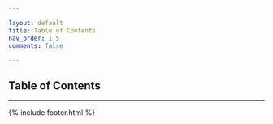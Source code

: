 ```yaml
---

layout: default
title: Table of Contents
nav_order: 1.5
comments: false

---
```


## Table of Contents

---

{% include footer.html %}
